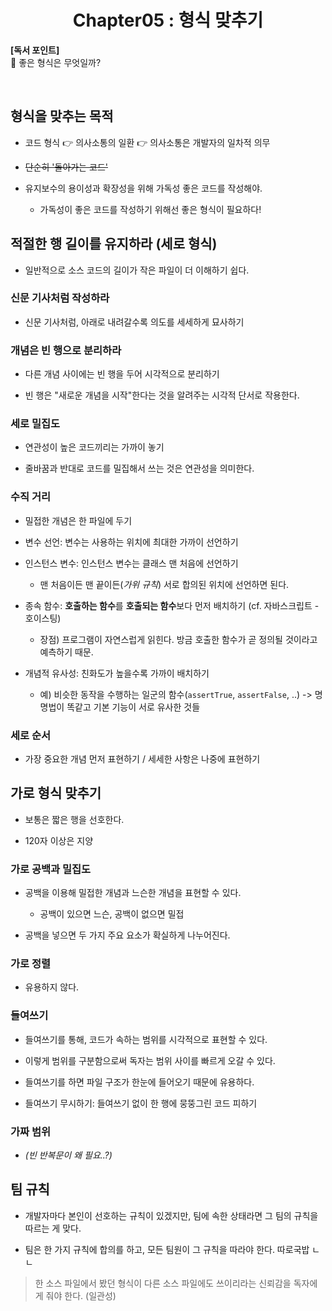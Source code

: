 <div align="center">
  <h1>Chapter05 : 형식 맞추기</h1>
</div>

**[독서 포인트]**
<br />
📌 좋은 형식은 무엇일까?

<br />

## 형식을 맞추는 목적

- 코드 형식 👉 의사소통의 일환 👉 의사소통은 개발자의 일차적 의무

- ~~단순히 '돌아가는 코드'~~

- 유지보수의 용이성과 확장성을 위해 가독성 좋은 코드를 작성해야.

  - 가독성이 좋은 코드를 작성하기 위해선 좋은 형식이 필요하다!

## 적절한 행 길이를 유지하라 (세로 형식)

- 일반적으로 소스 코드의 길이가 작은 파일이 더 이해하기 쉽다.

### 신문 기사처럼 작성하라

- 신문 기사처럼, 아래로 내려갈수록 의도를 세세하게 묘사하기

### 개념은 빈 행으로 분리하라

- 다른 개념 사이에는 빈 행을 두어 시각적으로 분리하기

- 빈 행은 "새로운 개념을 시작"한다는 것을 알려주는 시각적 단서로 작용한다.

### 세로 밀집도

- 연관성이 높은 코드끼리는 가까이 놓기

- 줄바꿈과 반대로 코드를 밀집해서 쓰는 것은 연관성을 의미한다.

### 수직 거리

- 밀접한 개념은 한 파일에 두기

- 변수 선언: 변수는 사용하는 위치에 최대한 가까이 선언하기

- 인스턴스 변수: 인스턴스 변수는 클래스 맨 처음에 선언하기

  - 맨 처음이든 맨 끝이든(*가위 규칙*) 서로 합의된 위치에 선언하면 된다.

- 종속 함수: **호출하는 함수**를 **호출되는 함수**보다 먼저 배치하기 (cf. 자바스크립트 - 호이스팅)

  - 장점) 프로그램이 자연스럽게 읽힌다. 방금 호출한 함수가 곧 정의될 것이라고 예측하기 때문.

- 개념적 유사성: 친화도가 높을수록 가까이 배치하기

  - 예) 비슷한 동작을 수행하는 일군의 함수(`assertTrue`, `assertFalse`, ..) -> 명명법이 똑같고 기본 기능이 서로 유사한 것들

### 세로 순서

- 가장 중요한 개념 먼저 표현하기 / 세세한 사항은 나중에 표현하기

## 가로 형식 맞추기

- 보통은 짧은 행을 선호한다.

- 120자 이상은 지양

### 가로 공백과 밀집도

- 공백을 이용해 밀접한 개념과 느슨한 개념을 표현할 수 있다.

  - 공백이 있으면 느슨, 공백이 없으면 밀접

- 공백을 넣으면 두 가지 주요 요소가 확실하게 나누어진다.

### 가로 정렬

- 유용하지 않다.

### 들여쓰기

- 들여쓰기를 통해, 코드가 속하는 범위를 시각적으로 표현할 수 있다.

- 이렇게 범위를 구분함으로써 독자는 범위 사이를 빠르게 오갈 수 있다.

- 들여쓰기를 하면 파일 구조가 한눈에 들어오기 때문에 유용하다.

- 들여쓰기 무시하기: 들여쓰기 없이 한 행에 뭉뚱그린 코드 피하기

### 가짜 범위

  - *(빈 반복문이 왜 필요..?)*

## 팀 규칙

- 개발자마다 본인이 선호하는 규칙이 있겠지만, 팀에 속한 상태라면 그 팀의 규칙을 따르는 게 맞다.

- 팀은 한 가지 규칙에 합의를 하고, 모든 팀원이 그 규칙을 따라야 한다. 따로국밥 ㄴㄴ

> 한 소스 파일에서 봤던 형식이 다른 소스 파일에도 쓰이리라는 신뢰감을 독자에게 줘야 한다. (일관성)


